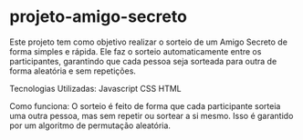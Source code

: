 # projeto-amigo-secreto
 Este projeto tem como objetivo realizar o sorteio de um Amigo Secreto de forma simples e rápida. Ele faz o sorteio automaticamente entre os participantes, garantindo que cada pessoa seja sorteada para outra de forma aleatória e sem repetições.

Tecnologias Utilizadas:
Javascript
CSS
HTML

Como funciona:
O sorteio é feito de forma que cada participante sorteia uma outra pessoa, mas sem repetir ou sortear a si mesmo. Isso é garantido por um algoritmo de permutação aleatória.

